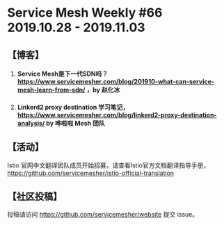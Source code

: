 # Service Mesh Weekly #66 2019.10.28 - 2019.11.03

## 【博客】

1. #### Service Mesh是下一代SDN吗？https://www.servicemesher.com/blog/201910-what-can-service-mesh-learn-from-sdn/ ，by 赵化冰

2. #### Linkerd2 proxy destination 学习笔记，https://www.servicemesher.com/blog/linkerd2-proxy-destination-analysis/ by 哗啦啦 Mesh 团队

## 【活动】

Istio 官网中文翻译团队成员开始招募，请查看Istio官方文档翻译指导手册，https://github.com/servicemesher/istio-official-translation

## 【社区投稿】

投稿请访问 https://github.com/servicemesher/website 提交 issue。

